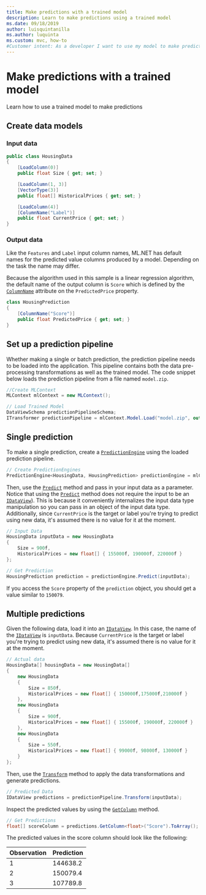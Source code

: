 ```yaml
---
title: Make predictions with a trained model
description: Learn to make predictions using a trained model
ms.date: 09/18/2019
author: luisquintanilla
ms.author: luquinta
ms.custom: mvc, how-to
#Customer intent: As a developer I want to use my model to make predictions
---
```


# Make predictions with a trained model

Learn how to use a trained model to make predictions

## Create data models

### Input data

```csharp
public class HousingData
{
    [LoadColumn(0)]
    public float Size { get; set; }

    [LoadColumn(1, 3)]
    [VectorType(3)]
    public float[] HistoricalPrices { get; set; }

    [LoadColumn(4)]
    [ColumnName("Label")]
    public float CurrentPrice { get; set; }
}
```

### Output data

Like the `Features` and `Label` input column names, ML.NET has default names for the predicted value columns produced by a model. Depending on the task the name may differ.

Because the algorithm used in this sample is a linear regression algorithm, the default name of the output column is `Score` which is defined by the [`ColumnName`](xref:Microsoft.ML.Data.ColumnNameAttribute) attribute on the `PredictedPrice` property.

```csharp
class HousingPrediction
{
    [ColumnName("Score")]
    public float PredictedPrice { get; set; }
}
```

## Set up a prediction pipeline

Whether making a single or batch prediction, the prediction pipeline needs to be loaded into the application. This pipeline contains both the data pre-processing transformations as well as the trained model. The code snippet below loads the prediction pipeline from a file named `model.zip`.

```csharp
//Create MLContext 
MLContext mlContext = new MLContext();

// Load Trained Model
DataViewSchema predictionPipelineSchema;
ITransformer predictionPipeline = mlContext.Model.Load("model.zip", out predictionPipelineSchema);
```

## Single prediction

To make a single prediction, create a [`PredictionEngine`](xref:Microsoft.ML.PredictionEngine%602) using the loaded prediction pipeline.

```csharp
// Create PredictionEngines
PredictionEngine<HousingData, HousingPrediction> predictionEngine = mlContext.Model.CreatePredictionEngine<HousingData, HousingPrediction>(predictionPipeline);
```

Then, use the [`Predict`](xref:Microsoft.ML.PredictionEngineBase%602.Predict*) method and pass in your input data as a parameter. Notice that using the [`Predict`](xref:Microsoft.ML.PredictionEngineBase%602.Predict*) method does not require the input to be an [`IDataView`](xref:Microsoft.ML.IDataView)). This is because it conveniently internalizes the input data type manipulation so you can pass in an object of the input data type. Additionally, since `CurrentPrice` is the target or label you're trying to predict using new data, it's assumed there is no value for it at the moment.

```csharp
// Input Data
HousingData inputData = new HousingData
{
    Size = 900f,
    HistoricalPrices = new float[] { 155000f, 190000f, 220000f }
};

// Get Prediction
HousingPrediction prediction = predictionEngine.Predict(inputData);
```

If you access the `Score` property of the `prediction` object, you should get a value similar to `150079`.

## Multiple predictions

Given the following data, load it into an [`IDataView`](xref:Microsoft.ML.IDataView). In this case, the name of the [`IDataView`](xref:Microsoft.ML.IDataView) is `inputData`. Because `CurrentPrice` is the target or label you're trying to predict using new data, it's assumed there is no value for it at the moment.

```csharp
// Actual data
HousingData[] housingData = new HousingData[]
{
    new HousingData
    {
        Size = 850f,
        HistoricalPrices = new float[] { 150000f,175000f,210000f }
    },
    new HousingData
    {
        Size = 900f,
        HistoricalPrices = new float[] { 155000f, 190000f, 220000f }
    },
    new HousingData
    {
        Size = 550f,
        HistoricalPrices = new float[] { 99000f, 98000f, 130000f }
    }
};
```

Then, use the [`Transform`](xref:Microsoft.ML.ITransformer.Transform*) method to apply the data transformations and generate predictions.

```csharp
// Predicted Data
IDataView predictions = predictionPipeline.Transform(inputData);
```

Inspect the predicted values by using the [`GetColumn`](xref:Microsoft.ML.Data.ColumnCursorExtensions.GetColumn*) method.

```csharp
// Get Predictions
float[] scoreColumn = predictions.GetColumn<float>("Score").ToArray();
```

The predicted values in the score column should look like the following:

| Observation | Prediction |
|---|---|
| 1 | 144638.2 |
| 2 | 150079.4 |
| 3 | 107789.8 |
